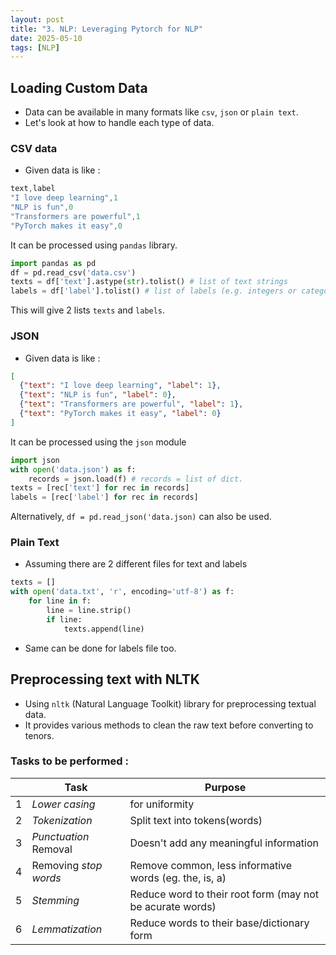 ```yaml
---
layout: post
title: "3. NLP: Leveraging Pytorch for NLP"
date: 2025-05-10
tags: [NLP]
---
```


## Loading Custom Data

- Data can be available in many formats like `csv`, `json` or `plain text`.
- Let's look at how to handle each type of data.

### CSV data

- Given data is like :

```c
text,label
"I love deep learning",1
"NLP is fun",0
"Transformers are powerful",1
"PyTorch makes it easy",0
```

It can be processed using `pandas` library.

```python
import pandas as pd
df = pd.read_csv('data.csv')
texts = df['text'].astype(str).tolist() # list of text strings
labels = df['label'].tolist() # list of labels (e.g. integers or categories)
```

This will give 2 lists `texts` and `labels`.

### JSON

- Given data is like :

```json
[
  {"text": "I love deep learning", "label": 1},
  {"text": "NLP is fun", "label": 0},
  {"text": "Transformers are powerful", "label": 1},
  {"text": "PyTorch makes it easy", "label": 0}
]
```

It can be processed using the `json` module

```python
import json
with open('data.json') as f:
    records = json.load(f) # records = list of dict.
texts = [rec['text'] for rec in records]
labels = [rec['label'] for rec in records]
```

Alternatively, `df = pd.read_json('data.json)` can also be used.


### Plain Text

- Assuming there are 2 different files for text and labels

```python
texts = []
with open('data.txt', 'r', encoding='utf-8') as f:
    for line in f:
        line = line.strip()
        if line:
            texts.append(line)
```

- Same can be done for labels file too.

## Preprocessing text with NLTK

- Using `nltk` (Natural Language Toolkit) library for preprocessing textual data.
- It provides various methods to clean the raw text before converting to tenors.

### Tasks to be performed :

| | **Task** | **Purpose** |
| ---- | ---- | ----- | 
| 1 | *Lower casing* | for uniformity |
| 2 | *Tokenization* | Split text into tokens(words) |
| 3 | *Punctuation* Removal | Doesn't add any meaningful information |
| 4 | Removing *stop words* | Remove common, less informative words (eg. the, is, a)  |
| 5 | *Stemming* | Reduce word to their root form (may not be acurate words) |
| 6 | *Lemmatization* | Reduce words to their base/dictionary form |
